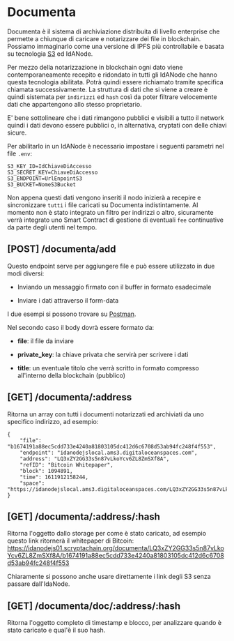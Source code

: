 # Documenta

Documenta è il sistema di archiviazione distribuita di livello enterprise che permette a chiunque di caricare e notarizzare dei file in blockchain. Possiamo immaginarlo come una versione di IPFS più controllabile e basata su tecnologia [S3](https://aws.amazon.com/s3/) ed IdANode.

Per mezzo della notarizzazione in blockchain ogni dato viene contemporaneamente recepito e ridondato in tutti gli IdANode che hanno questa tecnologia abilitata. Potrà quindi essere richiamato tramite specifica chiamata successivamente. La struttura di dati che si viene a creare è quindi sistemata per `indirizzi` ed `hash` così da poter filtrare velocemente dati che appartengono allo stesso proprietario.

E' bene sottolineare che i dati rimangono pubblici e visibili a tutto il network quindi i dati devono essere pubblici o, in alternativa, cryptati con delle chiavi sicure.

Per abilitarlo in un IdANode è necessario impostare i seguenti parametri nel file `.env`:

```
S3_KEY_ID=IdChiaveDiAccesso
S3_SECRET_KEY=ChiaveDiAccesso
S3_ENDPOINT=UrlEnpointS3
S3_BUCKET=NomeS3Bucket
```

Non appena questi dati vengono inseriti il nodo inizierà a recepire e sincronizzare `tutti` i file caricati su Documenta indistintamente. Al momento non è stato integrato un filtro per indirizzi o altro, sicuramente verrà integrato uno Smart Contract di gestione di eventuali `fee` continuative da parte degli utenti nel tempo.

## [POST] /documenta/add

Questo endpoint serve per aggiungere file e può essere utilizzato in due modi diversi:

- Inviando un messaggio firmato con il buffer in formato esadecimale

- Inviare i dati attraverso il form-data

I due esempi si possono trovare su [Postman](https://documenter.getpostman.com/view/3143294/S11Ltxfq?version=latest#ea8b37ca-f30c-40b0-a015-ed97f9ae2ef0).

Nel secondo caso il body dovrà essere formato da:

- **file**: il file da inviare

- **private_key**: la chiave privata che servirà per scrivere i dati

- **title**: un eventuale titolo che verrà scritto in formato compresso all'interno della blockchain (pubblico)

## [GET] /documenta/:address

Ritorna un array con tutti i documenti notarizzati ed archiviati da uno specifico indirizzo, ad esempio:

```
{
    "file": "b1674191a88ec5cdd733e4240a81803105dc412d6c6708d53ab94fc248f4f553",
    "endpoint": "idanodejslocal.ams3.digitaloceanspaces.com",
    "address": "LQ3xZY2GG33s5n87vLkoYcv6ZL8ZmSXf8A",
    "refID": "Bitcoin Whitepaper",
    "block": 1094891,
    "time": 1611912158244,
    "space": "https://idanodejslocal.ams3.digitaloceanspaces.com/LQ3xZY2GG33s5n87vLkoYcv6ZL8ZmSXf8A/b1674191a88ec5cdd733e4240a81803105dc412d6c6708d53ab94fc248f4f553"
}
```

## [GET] /documenta/:address/:hash

Ritorna l'oggetto dallo storage per come è stato caricato, ad esempio questo link ritornerà il whitepaper di Bitcoin: https://idanodejs01.scryptachain.org/documenta/LQ3xZY2GG33s5n87vLkoYcv6ZL8ZmSXf8A/b1674191a88ec5cdd733e4240a81803105dc412d6c6708d53ab94fc248f4f553

Chiaramente si possono anche usare direttamente i link degli S3 senza passare dall'IdaNode.

## [GET] /documenta/doc/:address/:hash

Ritorna l'oggetto completo di timestamp e blocco, per analizzare quando è stato caricato e qual'è il suo hash.